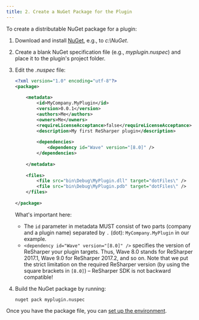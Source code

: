 ```yaml
---
title: 2. Create a NuGet Package for the Plugin
---
```


To create a distributable NuGet package for a plugin:
1. Download and install [NuGet](https://dist.nuget.org/index.html), e.g., to *c:\NuGet*.
2. Create a blank NuGet specification file (e.g., *myplugin.nuspec*) and place it to the plugin's project folder.
3. Edit the *.nuspec* file:

    ```xml
    <?xml version="1.0" encoding="utf-8"?>
    <package>   
     
        <metadata>        
            <id>MyCompany.MyPlugin</id>
            <version>0.0.1</version>
            <authors>Me</authors>
            <owners>Me</owners>
            <requireLicenseAcceptance>false</requireLicenseAcceptance>
            <description>My first ReSharper plugin</description>
                        
            <dependencies>
                <dependency id="Wave" version="[8.0]" />
            </dependencies>
                        
        </metadata>      
          
        <files>
            <file src="bin\Debug\MyPlugin.dll" target="dotFiles\" />
            <file src="bin\Debug\MyPlugin.pdb" target="dotFiles\" />
        </files>
                
    </package>
    ``` 
    What's important here:
    * The `id` parameter in metadata MUST consist of two parts (company and a plugin name) separated by `.` (dot): `MyCompany.MyPlugin` in our example.
    * `<dependency id="Wave" version="[8.0]" />` specifies the version of ReSharper your plugin targets. Thus, Wave 8.0 stands for ReSharper 2017.1, Wave 9.0 for ReSharper 2017.2, and so on. Note that we put the strict limitation on the required ReSharper version (by using the square brackets in `[8.0]`) – ReSharper SDK is not backward compatible!
4. Build the NuGet package by running:

    ```text
    nuget pack myplugin.nuspec
    ```
Once you have the package file, you can [set up the environment](/HowTo/Start/SetUpEnvironment.md).
